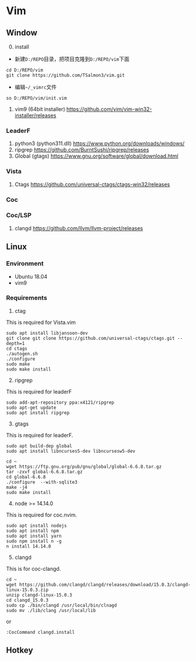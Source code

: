 # Vim
## Window
0. install
* 新建`D:/REPO`目录，把项目克隆到`D:/REPO/vim`下面

```
cd D:/REPO/vim
git clone https://github.com/TSalmon3/vim.git
```

* 编辑`~/_vimrc`文件

```
so D:/REPO/vim/init.vim
```

1. vim9 (64bit installer)
https://github.com/vim/vim-win32-installer/releases

### LeaderF
1. python3 (python311.dll)
https://www.python.org/downloads/windows/
2. ripgrep 
https://github.com/BurntSushi/ripgrep/releases
3. Global (gtags)
https://www.gnu.org/software/global/download.html

### Vista
1. Ctags
https://github.com/universal-ctags/ctags-win32/releases

### Coc
### Coc/LSP
1. clangd
https://github.com/llvm/llvm-project/releases

## Linux
### Environment

* Ubuntu 18.04
* vim9

### Requirements

1. ctag

This is required for Vista.vim

```{bash}
sudo apt install libjansoon-dev
git clone git clone https://github.com/universal-ctags/ctags.git --depth=1
cd ctags
./autogen.sh
./configure
sudo make 
sudo make install
```


2. ripgrep

This is required for leaderF

```{bash}
sudo add-apt-repository ppa:x4121/ripgrep
sudo apt-get update
sudo apt install ripgrep
```

3. gtags

This is required for leaderF.

```{bash}
sudo apt build-dep global
sudo apt install libncurses5-dev libncursesw5-dev

cd ~
wget https://ftp.gnu.org/pub/gnu/global/global-6.6.8.tar.gz
tar -zxvf global-6.6.8.tar.gz
cd global-6.6.8
./configure  --with-sqlite3
make -j4
sudo make install
```

4. node >= 14.14.0

This is required for coc.nvim.

```{bash}
sudo apt install nodejs 
sudo apt install npm
sudo apt install yarn
sudo npm install n -g
n install 14.14.0
```

5. clangd

This is  for coc-clangd.

```{bash}
cd ~
wget https://github.com/clangd/clangd/releases/download/15.0.3/clangd-linux-15.0.3.zip
unzip clangd-linux-15.0.3
cd clangd_15.0.3
sudo cp ./bin/clangd /usr/local/bin/clnagd
sudo mv ./lib/clang /usr/local/lib
```

or

`:CocCommand clangd.install`


## Hotkey

